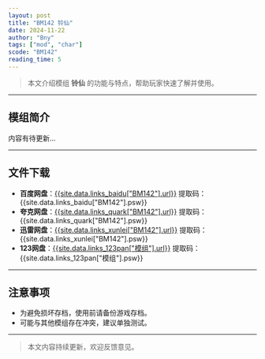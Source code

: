 ```yaml
---
layout: post
title: "BM142 铃仙"
date: 2024-11-22
author: "Bny"
tags: ["mod", "char"]
scode: "BM142"
reading_time: 5
---
```


> 本文介绍模组 **铃仙** 的功能与特点，帮助玩家快速了解并使用。

---

## 模组简介

内容有待更新...

---

## 文件下载
- **百度网盘**：[{{site.data.links_baidu["BM142"].url}}]({{site.data.links_baidu["BM142"].url}}) 提取码：{{site.data.links_baidu["BM142"].psw}}
- **夸克网盘**：[{{site.data.links_quark["BM142"].url}}]({{site.data.links_quark["BM142"].url}}) 提取码：{{site.data.links_quark["BM142"].psw}}
- **迅雷网盘**：[{{site.data.links_xunlei["BM142"].url}}]({{site.data.links_xunlei["BM142"].url}}) 提取码：{{site.data.links_xunlei["BM142"].psw}}
- **123网盘**：[{{site.data.links_123pan["模组"].url}}]({{site.data.links_123pan["模组"].url}}) 提取码：{{site.data.links_123pan["模组"].psw}}

---

## 注意事项
- 为避免损坏存档，使用前请备份游戏存档。
- 可能与其他模组存在冲突，建议单独测试。

---

> 本文内容持续更新，欢迎反馈意见。
